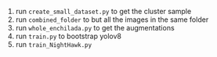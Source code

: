 1. run `create_small_dataset.py` to get the cluster sample
2. run `combined_folder` to but all the images in the same folder
3. run `whole_enchilada.py` to get the augmentations
4. run `train.py` to bootstrap yolov8
5. run `train_NightHawk.py`